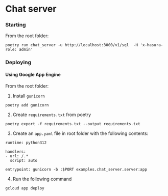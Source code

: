 # Chat server

### Starting

From the root folder:

```
poetry run chat_server -u http://localhost:3000/v1/sql  -H 'x-hasura-role: admin'
```

### Deploying


#### Using Google App Engine

From the root folder:

1. Install `gunicorn`

```
poetry add gunicorn
```

2. Create `requirements.txt` from poetry

```
poetry export -f requirements.txt --output requirements.txt
```

3. Create an `app.yaml` file in root folder with the following contents:

```
runtime: python312

handlers:
- url: /.*
  script: auto

entrypoint: gunicorn -b :$PORT examples.chat_server.server:app
```

4. Run the following command

```
gcloud app deploy
```
